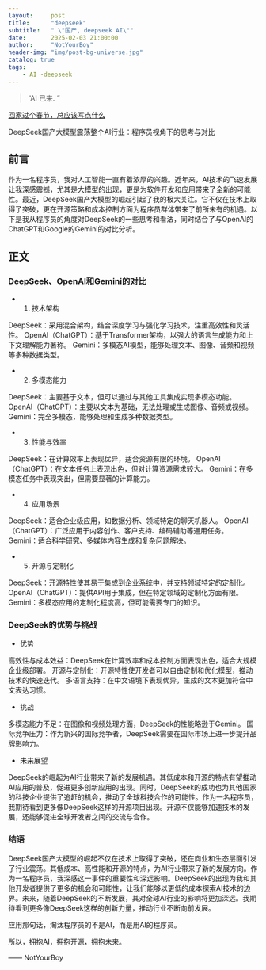 ```yaml
---
layout:     post
title:      "deepseek"
subtitle:   " \"国产, deepseek AI\""
date:       2025-02-03 21:00:00
author:     "NotYourBoy"
header-img: "img/post-bg-universe.jpg"
catalog: true
tags:
    - AI -deepseek
---
```


>“AI 已来. ”

[回家过个春节，总应该写点什么 ](#build)

DeepSeek国产大模型震荡整个AI行业：程序员视角下的思考与对比

## 前言

作为一名程序员，我对人工智能一直有着浓厚的兴趣。近年来，AI技术的飞速发展让我深感震撼，尤其是大模型的出现，更是为软件开发和应用带来了全新的可能性。最近，DeepSeek国产大模型的崛起引起了我的极大关注。它不仅在技术上取得了突破，更在开源策略和成本控制方面为程序员群体带来了前所未有的机遇。以下是我从程序员的角度对DeepSeek的一些思考和看法，同时结合了与OpenAI的ChatGPT和Google的Gemini的对比分析。


<p id = "build"></p>

## 正文

### DeepSeek、OpenAI和Gemini的对比

* 1. 技术架构

DeepSeek：采用混合架构，结合深度学习与强化学习技术，注重高效性和灵活性。
OpenAI（ChatGPT）：基于Transformer架构，以强大的语言生成能力和上下文理解能力著称。
Gemini：多模态AI模型，能够处理文本、图像、音频和视频等多种数据类型。

* 2. 多模态能力

DeepSeek：主要基于文本，但可以通过与其他工具集成实现多模态功能。
OpenAI（ChatGPT）：主要以文本为基础，无法处理或生成图像、音频或视频。
Gemini：完全多模态，能够处理和生成多种数据类型。

* 3. 性能与效率

DeepSeek：在计算效率上表现优异，适合资源有限的环境。
OpenAI（ChatGPT）：在文本任务上表现出色，但对计算资源需求较大。
Gemini：在多模态任务中表现突出，但需要显著的计算能力。

* 4. 应用场景

DeepSeek：适合企业级应用，如数据分析、领域特定的聊天机器人。
OpenAI（ChatGPT）：广泛应用于内容创作、客户支持、编码辅助等通用任务。
Gemini：适合科学研究、多媒体内容生成和复杂问题解决。

* 5. 开源与定制化

DeepSeek：开源特性使其易于集成到企业系统中，并支持领域特定的定制化。
OpenAI（ChatGPT）：提供API用于集成，但在特定领域的定制化方面有限。
Gemini：多模态应用的定制化程度高，但可能需要专门的知识。

### DeepSeek的优势与挑战

* 优势

高效性与成本效益：DeepSeek在计算效率和成本控制方面表现出色，适合大规模企业级部署。
开源与定制化：开源特性使开发者可以自由定制和优化模型，推动技术的快速迭代。
多语言支持：在中文语境下表现优异，生成的文本更加符合中文表达习惯。

* 挑战

多模态能力不足：在图像和视频处理方面，DeepSeek的性能略逊于Gemini。
国际竞争压力：作为新兴的国际竞争者，DeepSeek需要在国际市场上进一步提升品牌影响力。

* 未来展望

DeepSeek的崛起为AI行业带来了新的发展机遇。其低成本和开源的特点有望推动AI应用的普及，促进更多创新应用的出现。同时，DeepSeek的成功也为其他国家的科技企业提供了追赶的机会，推动了全球科技合作的可能性。作为一名程序员，我期待看到更多像DeepSeek这样的开源项目出现。开源不仅能够加速技术的发展，还能够促进全球开发者之间的交流与合作。

### 结语

DeepSeek国产大模型的崛起不仅在技术上取得了突破，还在商业和生态层面引发了行业震荡。其低成本、高性能和开源的特点，为AI行业带来了新的发展方向。作为一名程序员，我深感这一事件的重要性和深远影响。DeepSeek的出现为我和其他开发者提供了更多的机会和可能性，让我们能够以更低的成本探索AI技术的边界。未来，随着DeepSeek的不断发展，其对全球AI行业的影响将更加深远。我期待看到更多像DeepSeek这样的创新力量，推动行业不断向前发展。

应用那句话，淘汰程序员的不是AI，而是用AI的程序员。

所以，拥抱AI，拥抱开源，拥抱未来。

—— NotYourBoy